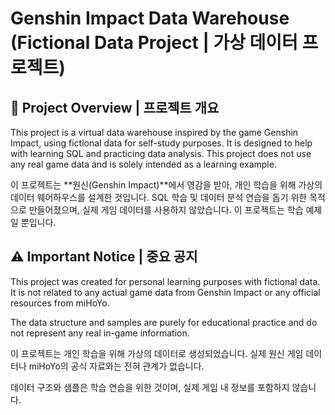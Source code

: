 # Genshin Impact Data Warehouse (Fictional Data Project | 가상 데이터 프로젝트)

## 📝 Project Overview | 프로젝트 개요
This project is a virtual data warehouse inspired by the game Genshin Impact, using fictional data for self-study purposes. It is designed to help with learning SQL and practicing data analysis. This project does not use any real game data and is solely intended as a learning example.

이 프로젝트는 **원신(Genshin Impact)**에서 영감을 받아, 개인 학습을 위해 가상의 데이터 웨어하우스를 설계한 것입니다. SQL 학습 및 데이터 분석 연습을 돕기 위한 목적으로 만들어졌으며, 실제 게임 데이터를 사용하지 않았습니다. 이 프로젝트는 학습 예제일 뿐입니다.

## ⚠️ Important Notice | 중요 공지
This project was created for personal learning purposes with fictional data. It is not related to any actual game data from Genshin Impact or any official resources from miHoYo.

The data structure and samples are purely for educational practice and do not represent any real in-game information.

이 프로젝트는 개인 학습을 위해 가상의 데이터로 생성되었습니다. 실제 원신 게임 데이터나 miHoYo의 공식 자료와는 전혀 관계가 없습니다.

데이터 구조와 샘플은 학습 연습을 위한 것이며, 실제 게임 내 정보를 포함하지 않습니다.